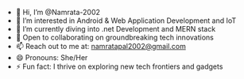 - 👋 Hi, I’m @Namrata-2002
- 👀 I’m interested in Android & Web Application Development and IoT
- 🌱 I’m currently diving into .net Development and MERN stack
- 💞️ Open to collaborating on groundbreaking tech innovations
- 📫 Reach out to me at: namratapal2002@gmail.com
- 😄 Pronouns: She/Her
- ⚡ Fun fact: I thrive on exploring new tech frontiers and gadgets

<!---
Namrata-2002/Namrata-2002 is a ✨ special ✨ repository because its `README.md` (this file) appears on your GitHub profile.
You can click the Preview link to take a look at your changes.
--->
